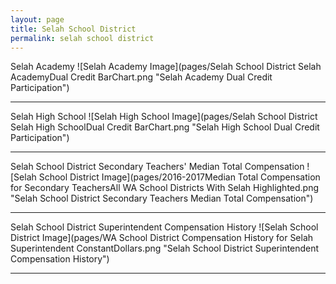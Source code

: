```yaml
---
layout: page
title: Selah School District
permalink: selah school district
---
```



Selah Academy
![Selah Academy Image](pages/Selah School District Selah AcademyDual Credit BarChart.png "Selah Academy Dual Credit Participation")

___

Selah High School
![Selah High School Image](pages/Selah School District Selah High SchoolDual Credit BarChart.png "Selah High School Dual Credit Participation")

___

Selah School District Secondary Teachers' Median Total Compensation
![Selah School District Image](pages/2016-2017Median Total Compensation for Secondary TeachersAll WA School Districts With Selah Highlighted.png "Selah School District Secondary Teachers Median Total Compensation")

___

Selah School District Superintendent Compensation History
![Selah School District Image](pages/WA School District Compensation History for Selah Superintendent ConstantDollars.png "Selah School District Superintendent Compensation History")

___

